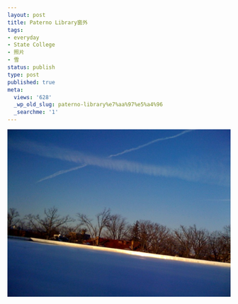 ```yaml
---
layout: post
title: Paterno Library窗外
tags:
- everyday
- State College
- 照片
- 雪
status: publish
type: post
published: true
meta:
  views: '628'
  _wp_old_slug: paterno-library%e7%aa%97%e5%a4%96
  _searchme: '1'
---
```


![](/images/2010/07/photo1.jpg)
